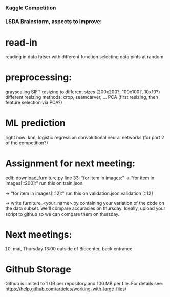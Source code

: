 ### Kaggle Competition

### LSDA Brainstorm, aspects to improve:

# read-in
reading in data fatser with different function
selecting data pints at random

# preprocessing:

grayscaling
SIFT
resizing to different sizes (200x200?, 100x100?, 10x10?)
different resizing methods: crop, seamcarver, …
PCA (first resizing, then feature selection via PCA?)

# ML prediction
right now: knn, logistic regression
convolutional neural networks (for part 2 of the competition?)

# Assignment for next meeting:
edit:
download_furniture.py
line 33:
“for item in images:”
-> “for item in images[::200]:”
run this on train.json

-> “for item in images[::12]:”
run this on validation.json
validation [::12]

-> write furniture_<your_name>.py containing your variation of the code on the data subset.
We'll compare accuracies on thursday. Ideally, upload your script to github so we can compare them on thursday.

# Next meetings:
10. mai, Thursday 13:00 outside of Biocenter, back entrance

# Github Storage
Github is limited to 1 GB per repository and 100 MB per file.
For details see:
https://help.github.com/articles/working-with-large-files/

